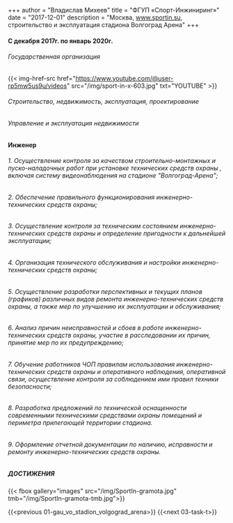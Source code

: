 +++
author = "Владислав Михеев"
title = "ФГУП «Спорт-Инжиниринг»"
date = "2017-12-01"
description = "Москва, www.sportin.su, строительство и эксплуатация стадиона Волгоград Арена"
+++

#### С декабря 2017г. по январь 2020г.

###### Государственная организация

{{< img-href-src href="https://www.youtube.com/@user-rp5mw5us9u/videos" src="/img/sport-in-x-603.jpg" txt="YOUTUBE" >}}

###### Строительство, недвижимость, эксплуатация, проектирование


###### Управление и эксплуатация недвижимости

#### Инженер

###### 1. Осуществление контроля за качеством строительно-монтажных и пуско-наладочных работ при установке технических средств охраны , включая систему видеонаблюдения на стадионе "Волгоград-Арена";

###### 2. Обеспечение правильного функционирования инженерно-технических средств охраны;

###### 3. Осуществление контроля за техническим состоянием инженерно-технических средств охраны и определение пригодности к дальнейшей эксплуатации;

###### 4. Организация технического обслуживания и настройки инженерно-технических средств охраны;

###### 5. Осуществление разработки перспективных и текущих планов (графиков) различных видов ремонта инженерно-технических средств охраны, а также мер по улучшению их эксплуатации и обслуживания;

###### 6. Анализ причин неисправностей и сбоев в работе инженерно-технических средств охраны, участие в расследовании их причин, принятие мер по их предупреждению;

###### 7. Обучение работников ЧОП правилам использования инженерно-технических средств охраны и оперативного наблюдения, оперативной связи, осуществление контроля за соблюдением ими правил техники безопасности;

###### 8. Разработка предложений по технической оснащенности современными техническими средствами охраны помещений и периметра прилегающей территории стадиона.

###### 9. Оформление отчетной документации по наличию, исправности и ремонту инженерно-технических средств охраны.

##

##### ДОСТИЖЕНИЯ

#####

{{< fbox gallery="images" src="/img/SportIn-gramota.jpg" tmb="/img/SportIn-gramota-tmb.jpg">}}

{{<previous 01-gau_vo_stadion_volgograd_arena>}} {{<next 03-task-t>}}
